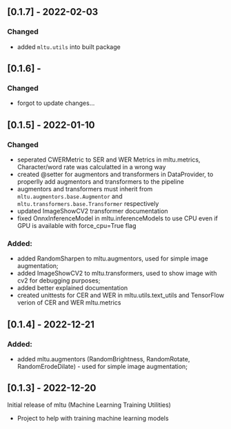 ## [0.1.7] - 2022-02-03

### Changed
- added `mltu.utils` into built package

## [0.1.6] - 

### Changed
- forgot to update changes...

## [0.1.5] - 2022-01-10

### Changed
- seperated CWERMetric to SER and WER Metrics in mltu.metrics, Character/word rate was calculatted in a wrong way
- created @setter for augmentors and transformers in DataProvider, to properlly add augmentors and transformers to the pipeline
- augmentors and transformers must inherit from `mltu.augmentors.base.Augmentor` and `mltu.transformers.base.Transformer` respectively
- updated ImageShowCV2 transformer documentation
- fixed OnnxInferenceModel in mltu.inferenceModels to use CPU even if GPU is available with force_cpu=True flag

### Added:
- added RandomSharpen to mltu.augmentors, used for simple image augmentation;
- added ImageShowCV2 to mltu.transformers, used to show image with cv2 for debugging purposes;
- added better explained documentation
- created unittests for CER and WER in mltu.utils.text_utils and TensorFlow verion of CER and WER mltu.metrics

## [0.1.4] - 2022-12-21

### Added:
- added mltu.augmentors (RandomBrightness, RandomRotate, RandomErodeDilate) - used for simple image augmentation;

## [0.1.3] - 2022-12-20

Initial release of mltu (Machine Learning Training Utilities)

- Project to help with training machine learning models